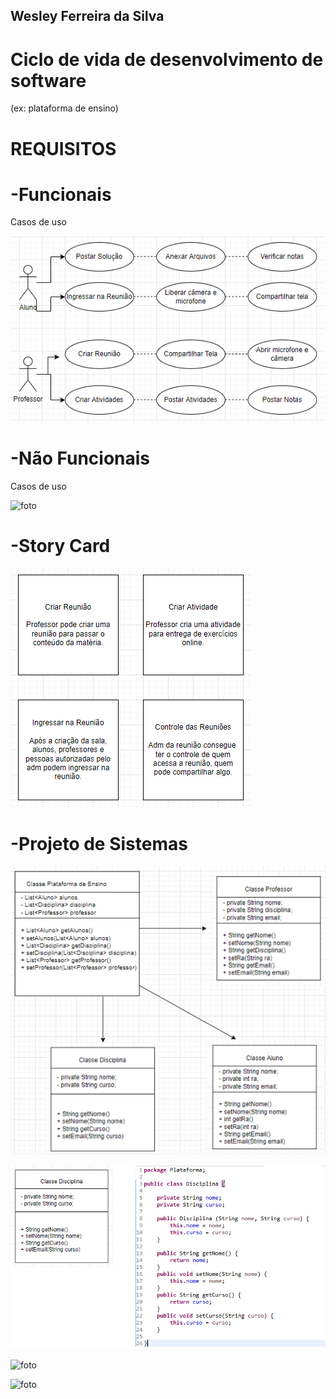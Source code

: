 ## Wesley Ferreira da Silva

# Ciclo de vida de desenvolvimento de software

(ex: plataforma de ensino)

# REQUISITOS

# -Funcionais

Casos de uso

![foto](https://github.com/WesFerreira/Bertoti/blob/b7c75613e1b70d1adf67cea734e3509617062b39/Engenharia%20de%20Software/A%C3%A7%C3%B5esFuncionais.png)

# -Não Funcionais

Casos de uso

![foto](https://github.com/WesFerreira/Bertoti/blob/3f31e7e93fcf98d1934da43d9fd952ae0f04a53a/Engenharia%20de%20Software/N%C3%A3oFuncionais.png)

# -Story Card

![foto](https://github.com/WesFerreira/Bertoti/blob/b601128bb3b9d0452491aa20ace4fb8bc1fbd662/Engenharia%20de%20Software/StoryCard.png)

# -Projeto de Sistemas

![foto](https://github.com/WesFerreira/Bertoti/blob/aff6d2eba942438f7b1d9b7bbc5a6b77bfd75e20/Engenharia%20de%20Software/Classes.png)

![foto](https://github.com/WesFerreira/Bertoti/blob/30a1e709ab8c5e0c54941a72a59ea2c2d82bfc59/Engenharia%20de%20Software/Disciplina1.png)

![foto]()

![foto]()
